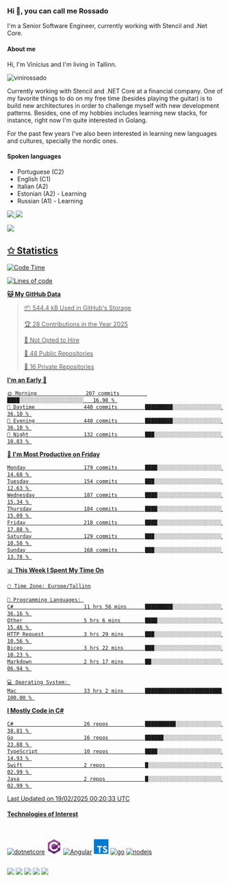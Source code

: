 ### Hi 👋, you can call me Rossado
I'm a Senior Software Engineer, currently working with Stencil and .Net Core.

#### About me
Hi, I'm Vinícius and I'm living in Tallinn.

<p align="left"> <img src="https://komarev.com/ghpvc/?username=vinirossado&label=Profile%20views&color=0e75b6&style=flat" alt="vinirossado" /> </p>

Currently working with Stencil and .NET Core at a financial company. One of my favorite things to do on my free time (besides playing the guitar) is to build new architectures in order to challenge myself with new development patterns. Besides, one of my hobbies includes learning new stacks, for instance, right now I'm quite interested in Golang.

For the past few years I've also been interested in learning new languages and cultures, specially the nordic ones.

#### Spoken languages
- Portuguese (C2)
- English (C1)
- Italian (A2)
- Estonian (A2) - Learning
- Russian (A1) - Learning

 <div>
  <a href="https://github.com/Vinirossado">
  <img height="180em" src="https://github-readme-stats.vercel.app/api?username=vinirossado&show_icons=true&theme=dracula&include_all_commits=true&count_private=true"/>
  <img height="180em" src="https://github-readme-stats.vercel.app/api/top-langs/?username=vinirossado&layout=compact&langs_count=7&theme=dracula"/>
</div>

![](http://estruyf-github.azurewebsites.net/api/VisitorHit?user=vinirossado&repo=vinirossado&countColorcountColor)

## ✩ Statistics
<!--START_SECTION:waka-->
![Code Time](http://img.shields.io/badge/Code%20Time-2%2C158%20hrs%2034%20mins-blue)

![Lines of code](https://img.shields.io/badge/From%20Hello%20World%20I%27ve%20Written-1.0%20million%20lines%20of%20code-blue)

**🐱 My GitHub Data** 

> 📦 544.4 kB Used in GitHub's Storage 
 > 
> 🏆 28 Contributions in the Year 2025
 > 
> 🚫 Not Opted to Hire
 > 
> 📜 48 Public Repositories 
 > 
> 🔑 16 Private Repositories 
 > 
**I'm an Early 🐤** 

```text
🌞 Morning                207 commits         ████░░░░░░░░░░░░░░░░░░░░░   16.98 % 
🌆 Daytime                440 commits         █████████░░░░░░░░░░░░░░░░   36.10 % 
🌃 Evening                440 commits         █████████░░░░░░░░░░░░░░░░   36.10 % 
🌙 Night                  132 commits         ███░░░░░░░░░░░░░░░░░░░░░░   10.83 % 
```
📅 **I'm Most Productive on Friday** 

```text
Monday                   179 commits         ████░░░░░░░░░░░░░░░░░░░░░   14.68 % 
Tuesday                  154 commits         ███░░░░░░░░░░░░░░░░░░░░░░   12.63 % 
Wednesday                187 commits         ████░░░░░░░░░░░░░░░░░░░░░   15.34 % 
Thursday                 184 commits         ████░░░░░░░░░░░░░░░░░░░░░   15.09 % 
Friday                   218 commits         ████░░░░░░░░░░░░░░░░░░░░░   17.88 % 
Saturday                 129 commits         ███░░░░░░░░░░░░░░░░░░░░░░   10.58 % 
Sunday                   168 commits         ███░░░░░░░░░░░░░░░░░░░░░░   13.78 % 
```


📊 **This Week I Spent My Time On** 

```text
🕑︎ Time Zone: Europe/Tallinn

💬 Programming Languages: 
C#                       11 hrs 56 mins      █████████░░░░░░░░░░░░░░░░   36.16 % 
Other                    5 hrs 6 mins        ████░░░░░░░░░░░░░░░░░░░░░   15.46 % 
HTTP Request             3 hrs 29 mins       ███░░░░░░░░░░░░░░░░░░░░░░   10.56 % 
Bicep                    3 hrs 22 mins       ███░░░░░░░░░░░░░░░░░░░░░░   10.23 % 
Markdown                 2 hrs 17 mins       ██░░░░░░░░░░░░░░░░░░░░░░░   06.94 % 

💻 Operating System: 
Mac                      33 hrs 2 mins       █████████████████████████   100.00 % 
```

**I Mostly Code in C#** 

```text
C#                       26 repos            ██████████░░░░░░░░░░░░░░░   38.81 % 
Go                       16 repos            ██████░░░░░░░░░░░░░░░░░░░   23.88 % 
TypeScript               10 repos            ████░░░░░░░░░░░░░░░░░░░░░   14.93 % 
Swift                    2 repos             █░░░░░░░░░░░░░░░░░░░░░░░░   02.99 % 
Java                     2 repos             █░░░░░░░░░░░░░░░░░░░░░░░░   02.99 % 
```




 Last Updated on 19/02/2025 00:20:33 UTC
<!--END_SECTION:waka-->




#### Technologies of Interest
<div style="display: inline_block"><br>

[<img src="https://cdn.jsdelivr.net/gh/devicons/devicon/icons/dotnetcore/dotnetcore-original.svg" height="35" alt="dotnetcore" />][csharp_link]
[<img src="https://raw.githubusercontent.com/devicons/devicon/master/icons/csharp/csharp-original.svg" height="35" alt="Csharp" />][csharp_link]
[<img src="https://user-images.githubusercontent.com/25344723/113509430-e438eb80-952b-11eb-9826-6c86e83473d8.png" height="35" alt="Angular" />][angular_link]
[<img src="https://raw.githubusercontent.com/devicons/devicon/master/icons/typescript/typescript-plain.svg" height="35" alt="Typescript" />][angular_link]
[<img src="https://cdn.jsdelivr.net/gh/devicons/devicon/icons/go/go-original.svg" height="35" alt="go" />][golang_link]
[<img src="https://user-images.githubusercontent.com/25344723/113509706-7f7e9080-952d-11eb-8b35-6a5bfd4cb0e2.png" height="35" alt="nodejs" />][nodejs_link]

</div>

  
  ##
 
<div> 
  <a href="https://instagram.com/vinirossado" target="_blank"><img src="https://img.shields.io/badge/-Instagram-%23E4405F?style=for-the-badge&logo=instagram&logoColor=white" target="_blank"></a>
 	<a href="https://www.twitch.tv/vrossado2" target="_blank"><img src="https://img.shields.io/badge/Twitch-9146FF?style=for-the-badge&logo=twitch&logoColor=white" target="_blank"></a>
  <a href = "mailto:vinirossado@gmail.com"><img src="https://img.shields.io/badge/-Gmail-%23333?style=for-the-badge&logo=gmail&logoColor=white" target="_blank"></a>
  <a href="https://www.linkedin.com/in/viniciusrossado/" target="_blank"><img src="https://img.shields.io/badge/-LinkedIn-%230077B5?style=for-the-badge&logo=linkedin&logoColor=white" target="_blank"></a> 
  <a href="https://vinirossado.github.io/" target="_blank"><img src="https://img.shields.io/badge/-Github-%230077B5?style=for-the-badge&logo=github&logoColor=white" target="_blank"></a> 
  
</div>

[angular_link]: https://github.com/vinirossado?tab=repositories&q=&type=&language=typescript
[golang_link]: https://github.com/vinirossado?tab=repositories&q=&type=&language=go
[nodejs_link]: https://github.com/vinirossado?tab=repositories&q=&type=&language=javascript
[csharp_link]: https://github.com/vinirossado?tab=repositories&q=&type=&language=c%23
